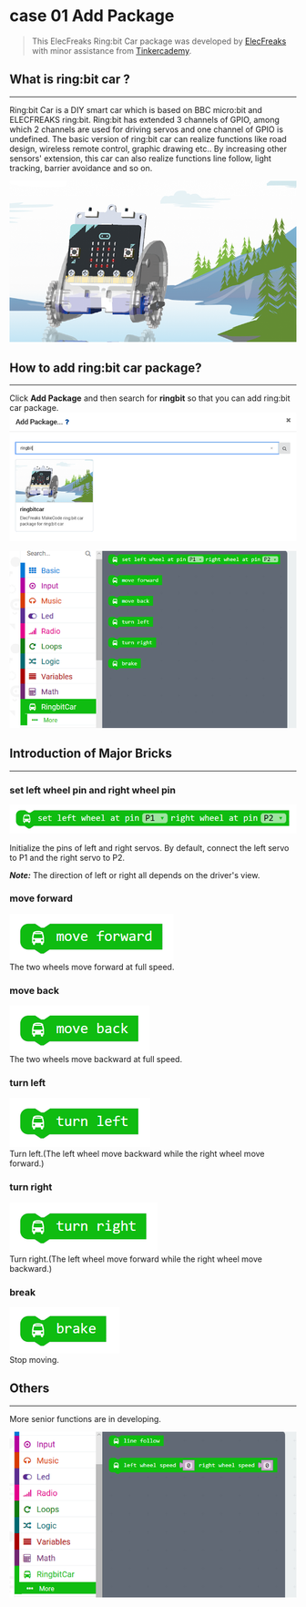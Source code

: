 # case 01 Add Package

> This ElecFreaks Ring:bit Car package was developed by [ElecFreaks](https://www.elecfreaks.com/) with minor assistance from [Tinkercademy](https://tinkercademy.com/).  

## What is ring:bit car ?   
---

Ring:bit Car is a DIY smart car which is based on BBC micro:bit and ELECFREAKS ring:bit. Ring:bit has extended 3 channels of GPIO, among which 2 channels are used for driving servos and one channel of GPIO is undefined. The basic version of ring:bit car can realize functions like road design, wireless remote control, graphic drawing etc.. By increasing other sensors' extension, this car can also realize functions line follow, light tracking, barrier avoidance and so on.  

![1](./images/etm0cGB.png)

## How to add ring:bit car package?   
---
Click **Add Package** and then search for **ringbit** so that you can add ring:bit car package.  
![](./images/Ruh0MxU.png)  

![](./images/kiO9N67.png)  

## Introduction of Major Bricks  
---
### set left wheel pin and right wheel pin  
![](./images/aq4GLkQ.png)  

Initialize the pins of left and right servos. By default, connect the left servo to P1 and the right servo to P2.   

***Note:*** The direction of left or right all depends on the driver's view.  

### move forward  
![](./images/QLVHllr.png)  
The two wheels move forward at full speed.   

### move back  
![](./images/ToNFNcW.png)  
The two wheels move backward at full speed.   

### turn left  
![](./images/KkLjxFP.png)  
Turn left.(The left wheel move backward while the right wheel move forward.)   

### turn right  
![](./images/sjq6PSt.png)  
Turn right.(The left wheel move forward while the right wheel move backward.)   

### break  
![](./images/fDaWOeJ.png)  
Stop moving. 

## Others  
---
More senior functions are in developing.   

![](./images/D5VkmRg.png)   

